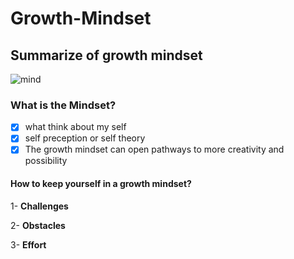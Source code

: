 
# Growth-Mindset
## Summarize of growth mindset

![mind](https://static.dw.com/image/18676370_101.png)

### What is the Mindset?
- [x] what think about my self
- [x] self preception or self theory
- [x] The growth mindset can open pathways to more creativity and possibility

#### How to keep yourself in a growth mindset?

1- **Challenges**

2- **Obstacles**

3- **Effort**
